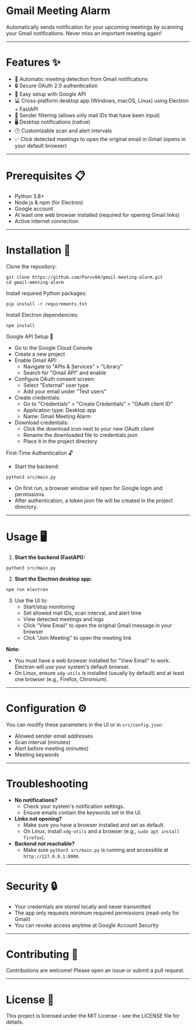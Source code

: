 # Gmail Meeting Alarm

Automatically sends notification for your upcoming meetings by scanning your Gmail notifications. Never miss an important meeting again!

---

# Features ✨

- 🔔 Automatic meeting detection from Gmail notifications
- 🔒 Secure OAuth 2.0 authentication
- 🧩 Easy setup with Google API
- 💻 Cross-platform desktop app (Windows, macOS, Linux) using Electron + FastAPI
- 📨 Sender filtering (allows only mail IDs that have been input)
- 🖥️ Desktop notifications (native)
- 🕑 Customizable scan and alert intervals
- ✅ Click detected meetings to open the original email in Gmail (opens in your default browser)

---

# Prerequisites 📋

- Python 3.8+
- Node.js & npm (for Electron)
- Google account
- At least one web browser installed (required for opening Gmail links)
- Active internet connection

---

# Installation 🚀

Clone the repository:
~~~
git clone https://github.com/Parvv04/gmail-meeting-alarm.git
cd gmail-meeting-alarm
~~~

Install required Python packages:
~~~
pip install -r requirements.txt
~~~

Install Electron dependencies:
~~~
npm install
~~~

Google API Setup 🔑
- Go to the Google Cloud Console
- Create a new project
- Enable Gmail API:
     - Navigate to "APIs & Services" > "Library"
     - Search for "Gmail API" and enable
- Configure OAuth consent screen:
     - Select "External" user type
     - Add your email under "Test users"
- Create credentials:
     - Go to "Credentials" > "Create Credentials" > "OAuth client ID"
     - Application type: Desktop app
     - Name: Gmail Meeting Alarm
- Download credentials:
     - Click the download icon next to your new OAuth client
     - Rename the downloaded file to credentials.json
     - Place it in the project directory

First-Time Authentication 🔓
- Start the backend:
~~~
python3 src/main.py
~~~
- On first run, a browser window will open for Google login and permissions.
- After authentication, a token.json file will be created in the project directory.

---

# Usage 🖥️

1. **Start the backend (FastAPI):**
~~~
python3 src/main.py
~~~
2. **Start the Electron desktop app:**
~~~
npm run electron
~~~
3. Use the UI to:
   - Start/stop monitoring
   - Set allowed mail IDs, scan interval, and alert time
   - View detected meetings and logs
   - Click "View Email" to open the original Gmail message in your browser
   - Click "Join Meeting" to open the meeting link

**Note:**
- You must have a web browser installed for "View Email" to work. Electron will use your system's default browser.
- On Linux, ensure `xdg-utils` is installed (usually by default) and at least one browser (e.g., Firefox, Chromium).

---

# Configuration ⚙️

You can modify these parameters in the UI or in `src/config.json`:
- Allowed sender email addresses
- Scan interval (minutes)
- Alert before meeting (minutes)
- Meeting keywords

---

# Troubleshooting

- **No notifications?**
  - Check your system's notification settings.
  - Ensure emails contain the keywords set in the UI.
- **Links not opening?**
  - Make sure you have a browser installed and set as default.
  - On Linux, install `xdg-utils` and a browser (e.g., `sudo apt install firefox`).
- **Backend not reachable?**
  - Make sure `python3 src/main.py` is running and accessible at `http://127.0.0.1:8000`.

---

# Security 🔒
- Your credentials are stored locally and never transmitted
- The app only requests minimum required permissions (read-only for Gmail)
- You can revoke access anytime at Google Account Security

---

# Contributing 🤝
Contributions are welcome! Please open an issue or submit a pull request.

---

# License 📄
This project is licensed under the MIT License - see the LICENSE file for details.


